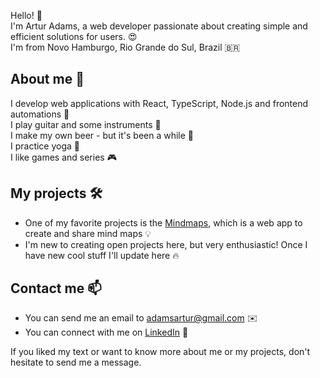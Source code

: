 Hello! 👋 <br/>
I'm Artur Adams, a web developer passionate about creating simple and efficient solutions for users. 😍<br/>
I'm from Novo Hamburgo, Rio Grande do Sul, Brazil 🇧🇷

## About me 💬

I develop web applications with React, TypeScript, Node.js and frontend automations 🚀<br/>
I play guitar and some instruments 🎸<br/>
I make my own beer - but it's been a while 🍻 <br/>
I practice yoga 🧘 <br/>
I like games and series 🎮 <br/>

## My projects 🛠️

- One of my favorite projects is the [Mindmaps](https://github.com/adamsartur/mindmaps), which is a web app to create and share mind maps 💡 <br/>
- I'm new to creating open projects here, but very enthusiastic! Once I have new cool stuff I'll update here 🔥

## Contact me 📫

- You can send me an email to adamsartur@gmail.com ✉️ <br/>
- You can connect with me on [LinkedIn](https://www.linkedin.com/in/arturadams/) 💼

If you liked my text or want to know more about me or my projects, don't hesitate to send me a message.
